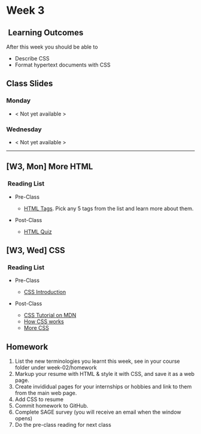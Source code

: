# Week 3 

## <i class="fa fa-star"></i>&nbsp;Learning Outcomes ###
After this week you should be able to 

- Describe CSS
- Format hypertext documents with CSS

## Class Slides 
### Monday
- &lt; Not yet available &gt;

### Wednesday
- &lt; Not yet available &gt;

---  
## [W3, Mon] More HTML 

### <i class="fa fa-book"></i>&nbsp;Reading List ###

- Pre-Class
    - [HTML Tags](https://www.w3schools.com/tags/default.asp). Pick any 5 tags from the list and learn more about them.

- Post-Class
    - [HTML Quiz](https://www.w3schools.com/html/html_quiz.asp)

## [W3, Wed] CSS 

### <i class="fa fa-book"></i>&nbsp;Reading List ###

- Pre-Class
    - [CSS Introduction](https://www.w3schools.com/css/css_intro.asp)

- Post-Class
    - [CSS Tutorial on MDN](https://developer.mozilla.org/en-US/docs/Learn/CSS/Introduction_to_CSS)
    - [How CSS works](https://developer.mozilla.org/en-US/docs/Learn/CSS/Introduction_to_CSS/How_CSS_works)
    - [More CSS](https://developer.mozilla.org/en-US/docs/Learn/CSS/Introduction_to_CSS/Syntax)

## Homework ###

1. List the new terminologies you learnt this week, see in your course folder under week-02/homework
2. Markup your resume with HTML & style it with CSS, and save it as a web page.
3. Create invididual pages for your internships or hobbies and link to them from the main web page.
4. Add CSS to resume
4. Commit homework to GitHub.
5. Complete SAGE survey (you will receive an email when the window opens)
6. Do the pre-class reading for next class